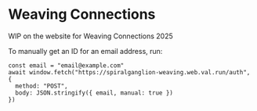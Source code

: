 # Weaving Connections

WIP on the website for Weaving Connections 2025

To manually get an ID for an email address, run:

```
const email = "email@example.com"
await window.fetch("https://spiralganglion-weaving.web.val.run/auth", {
  method: "POST",
  body: JSON.stringify({ email, manual: true })
})
```
